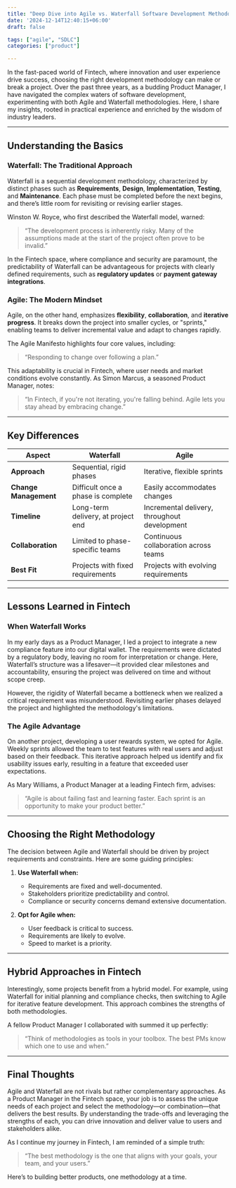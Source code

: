 ```yaml
---
title: "Deep Dive into Agile vs. Waterfall Software Development Methodology"
date: '2024-12-14T12:40:15+06:00'
draft: false

tags: ["agile", "SDLC"]
categories: ["product"]

--- 
```

In the fast-paced world of Fintech, where innovation and user experience drive success, choosing the right development methodology can make or break a project. Over the past three years, as a budding Product Manager, I have navigated the complex waters of software development, experimenting with both Agile and Waterfall methodologies. Here, I share my insights, rooted in practical experience and enriched by the wisdom of industry leaders.

---

## **Understanding the Basics**

### **Waterfall: The Traditional Approach**  
Waterfall is a sequential development methodology, characterized by distinct phases such as **Requirements**, **Design**, **Implementation**, **Testing**, and **Maintenance**. Each phase must be completed before the next begins, and there’s little room for revisiting or revising earlier stages.

Winston W. Royce, who first described the Waterfall model, warned:  
> “The development process is inherently risky. Many of the assumptions made at the start of the project often prove to be invalid.”

In the Fintech space, where compliance and security are paramount, the predictability of Waterfall can be advantageous for projects with clearly defined requirements, such as **regulatory updates** or **payment gateway integrations**.

### **Agile: The Modern Mindset**  
Agile, on the other hand, emphasizes **flexibility**, **collaboration**, and **iterative progress**. It breaks down the project into smaller cycles, or "sprints," enabling teams to deliver incremental value and adapt to changes rapidly.

The Agile Manifesto highlights four core values, including:  
> “Responding to change over following a plan.”  

This adaptability is crucial in Fintech, where user needs and market conditions evolve constantly. As Simon Marcus, a seasoned Product Manager, notes:  
> “In Fintech, if you're not iterating, you're falling behind. Agile lets you stay ahead by embracing change.”

---

## **Key Differences**

| **Aspect**           | **Waterfall**                                  | **Agile**                                     |
|-----------------------|-----------------------------------------------|---------------------------------------------|
| **Approach**          | Sequential, rigid phases                     | Iterative, flexible sprints                 |
| **Change Management** | Difficult once a phase is complete           | Easily accommodates changes                 |
| **Timeline**          | Long-term delivery, at project end           | Incremental delivery, throughout development |
| **Collaboration**     | Limited to phase-specific teams              | Continuous collaboration across teams       |
| **Best Fit**          | Projects with fixed requirements             | Projects with evolving requirements         |

---

## **Lessons Learned in Fintech**

### **When Waterfall Works**  
In my early days as a Product Manager, I led a project to integrate a new compliance feature into our digital wallet. The requirements were dictated by a regulatory body, leaving no room for interpretation or change. Here, Waterfall’s structure was a lifesaver—it provided clear milestones and accountability, ensuring the project was delivered on time and without scope creep.

However, the rigidity of Waterfall became a bottleneck when we realized a critical requirement was misunderstood. Revisiting earlier phases delayed the project and highlighted the methodology's limitations.

### **The Agile Advantage**  
On another project, developing a user rewards system, we opted for Agile. Weekly sprints allowed the team to test features with real users and adjust based on their feedback. This iterative approach helped us identify and fix usability issues early, resulting in a feature that exceeded user expectations.

As Mary Williams, a Product Manager at a leading Fintech firm, advises:  
> “Agile is about failing fast and learning faster. Each sprint is an opportunity to make your product better.”

---

## **Choosing the Right Methodology**

The decision between Agile and Waterfall should be driven by project requirements and constraints. Here are some guiding principles:

1. **Use Waterfall when:**  
   - Requirements are fixed and well-documented.  
   - Stakeholders prioritize predictability and control.  
   - Compliance or security concerns demand extensive documentation.

2. **Opt for Agile when:**  
   - User feedback is critical to success.  
   - Requirements are likely to evolve.  
   - Speed to market is a priority.

---

## **Hybrid Approaches in Fintech**

Interestingly, some projects benefit from a hybrid model. For example, using Waterfall for initial planning and compliance checks, then switching to Agile for iterative feature development. This approach combines the strengths of both methodologies.

A fellow Product Manager I collaborated with summed it up perfectly:  
> “Think of methodologies as tools in your toolbox. The best PMs know which one to use and when.”

---

## **Final Thoughts**

Agile and Waterfall are not rivals but rather complementary approaches. As a Product Manager in the Fintech space, your job is to assess the unique needs of each project and select the methodology—or combination—that delivers the best results. By understanding the trade-offs and leveraging the strengths of each, you can drive innovation and deliver value to users and stakeholders alike.

As I continue my journey in Fintech, I am reminded of a simple truth:  
> “The best methodology is the one that aligns with your goals, your team, and your users.”  

Here’s to building better products, one methodology at a time.  
